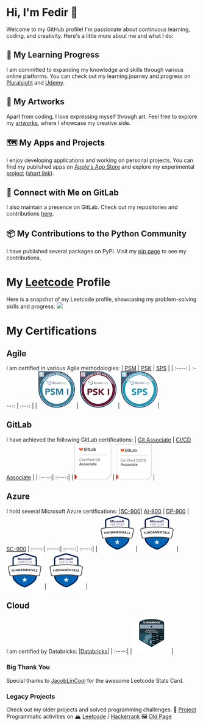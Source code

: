 # Hi, I'm Fedir 👋

Welcome to my GitHub profile! I'm passionate about continuous learning, coding, and creativity. Here's a little more about me and what I do:

## 🎯 My Learning Progress
I am committed to expanding my knowledge and skills through various online platforms. You can check out my learning journey and progress on [Pluralsight](https://app.pluralsight.com/profile/fedir-tymoshchuk) and [Udemy](https://www.udemy.com/user/fedir-tymoshchuk/).

## 🎨 My Artworks
Apart from coding, I love expressing myself through art. Feel free to explore my [artworks](https://ftymoshchuk.gitlab.io/art-page/public/), where I showcase my creative side.

## 🗺️ My Apps and Projects
I enjoy developing applications and working on personal projects. You can find my published apps on [Apple's App Store](https://apps.apple.com/us/developer/fedir-tymoshchuk/id1527457002) and explore my experimental [project](https://experimental-python-nature.azurewebsites.net) ([short link](https://shorturl.at/y5LmM)).

## 🦊 Connect with Me on GitLab
I also maintain a presence on GitLab. Check out my repositories and contributions [here](https://gitlab.com/ftymoshchuk).

## 📦 My Contributions to the Python Community
I have published several packages on PyPI. Visit my [pip page](https://pypi.org/user/fedirek/) to see my contributions.

# My [Leetcode](https://leetcode.com/u/fedirek/) Profile
Here is a snapshot of my Leetcode profile, showcasing my problem-solving skills and progress:
![](https://leetcard.jacoblin.cool/fedirek?ext=heatmap)

# My Certifications

## Agile
I am certified in various Agile methodologies:
| [PSM](https://www.credly.com/badges/afe10666-81f1-46b0-9dcb-6ea7f93c656b/public_url) | [PSK](https://www.credly.com/badges/944ee8d5-6994-492d-9a23-732cca9918e4/public_url) | [SPS](https://www.credly.com/badges/6ee7570d-37e8-42c7-8494-3eb525d1c4b3/public_url) |
| :----: | :----: | :---: |
| ![PSM](assets/agile/professional-scrum-master-i-psm-i.png) | ![PSK](assets/agile/professional-scrum-with-kanban-i-psk-i.png) | ![SPS](assets/agile/scaled-professional-scrum-sps.png)|

## GitLab
I have achieved the following GitLab certifications:
| [Git Associate](https://www.credly.com/badges/d0aa978a-44ba-4bd5-91d5-a43469ef3d2a/public_url) | [CI/CD Associate](https://www.credly.com/badges/5b6236a2-2159-4417-b20f-96363e0aa212/public_url) |
| :----:| :----:|
| ![Git Associate](assets/gitlab/gitlab-certified-git-associate.png) | ![CI/CD Associate](assets/gitlab/gitlab-certified-ci-cd-associate.png) |

## Azure
I hold several Microsoft Azure certifications:
|[SC-900](https://learn.microsoft.com/api/credentials/share/en-us/FedirTymoshchuk-3741/85E19DD8E6E0C0E2?sharingId=98FBD8F94B8F8437)| [AI-900](https://learn.microsoft.com/api/credentials/share/en-us/FedirTymoshchuk-3741/25B9AFA440DD838A?sharingId=98FBD8F94B8F8437) | [DP-900](https://learn.microsoft.com/api/credentials/share/en-us/FedirTymoshchuk-3741/EA77A7D2A86E9ACB?sharingId=98FBD8F94B8F8437) | [SC-900](https://learn.microsoft.com/api/credentials/share/en-us/FedirTymoshchuk-3741/2C32EDE76F871C6B?sharingId=98FBD8F94B8F8437)
| :----:| :----:| :----:| :----:|
| ![SC-900](assets/microsoft-certified-fundamentals-badge-2.png)| ![AI-900](assets/microsoft-certified-fundamentals-badge-2.png) | ![DP-900](assets/microsoft-certified-fundamentals-badge-2.png) | ![SC-900](assets/microsoft-certified-fundamentals-badge-2.png) |

## Cloud
I am certified by Databricks:
|[Databricks](https://credentials.databricks.com/a7078afe-28b3-4a25-b37e-5f78a08e74b3)|
| :----:|
| ![Databricks](assets/6eb0dae3-fbb1-4e2f-b969-4eeba67591cc.png) |

### Big Thank You
Special thanks to [JacobLinCool](https://github.com/JacobLinCool/LeetCode-Stats-Card) for the awesome Leetcode Stats Card.

### Legacy Projects
Check out my older projects and solved programming challenges:
🐝 [Project](https://the-green-ways.gitlab.io/swollen/index.html)
Programmatic activities on 🏔 [Leetcode](https://leetcode.com/fedirek/) / [Hackerrank](https://www.hackerrank.com/ftymoshchuk)
🖼 [Old Page](https://tymoshchuk.weebly.com/)
